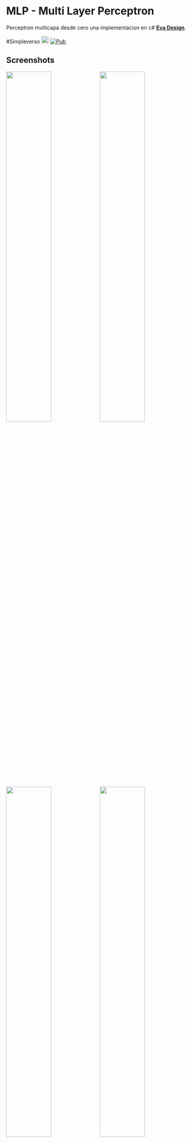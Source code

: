 # MLP - Multi Layer Perceptron
Perceptron multicapa desde cero una implementacion en c# [**Eva Design**](https://eva.design).

#Simpleverso
[<img src="https://i.imgur.com/oMcxwZ0.png" alt="Eva Design System" height="20px" />](https://eva.design)
[![Pub](https://img.shields.io/pub/vpre/equinox.svg)](https://pub.dev/packages/equinox)


## Screenshots

<p float="left">
	<img src="https://i.imgur.com/nF02pxn.jpg" width="49%" />
	<img src="https://i.imgur.com/OSEEYIj.jpg" width="49%" />
	<img src="https://i.imgur.com/alMhkL8.jpg" width="49%" />
	<img src="https://i.imgur.com/z7UEPAM.jpg" width="49%" />
</p>


### Explicacion

Add this to your package's pubspec.yaml file:

```yaml
dependencies:
	equinox: ^0.3.3
```

### iniciacion de la red

You can install packages from the command line:

```bash
$ flutter pub get
```

### funcion de transferencia

Now in your Dart code, you can use:

```dart
import 'package:equinox/equinox.dart';
```

### propagacion

You have to replace `MaterialApp` or `CupertinoApp` with `EquinoxApp`.

```dart
class MyApp extends StatelessWidget {
	@override
	Widget build(BuildContext context) {
		return EquinoxApp(
			theme: EqThemes.defaultLightTheme,
			title: 'Flutter Demo',
			home: HomePage(),
		);
	}
}
```

Then, instead of a `Scaffold` you have to use `EqLayout`.

```dart
@override
Widget build(BuildContext context) {
	return EqLayout(
		appBar: EqAppBar(
			centerTitle: true,
			title: 'Auth test',
			subtitle: 'v0.0.3',
		),
		child: MyBody(),
	);
}
```

### retropropagacion

**Equinox** 


## Customization

Customization is done using [stylist](https://github.com/kekland/stylist). I will write a guide on styling your app soon.

## Other Eva Design implementations

- [**Angular**](https://github.com/akveo/nebular)
- [**React Native**](https://github.com/akveo/react-native-ui-kitten)


## Algoritmo Tomado Del libro:

- Redes De Neuronas Artificiales: [Repository](https://github.com/eva-design/eva)

## Contacto

**E-Mail**: myred.zapoteca@gmail.com